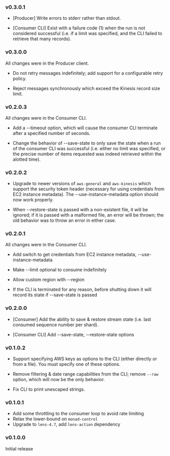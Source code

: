 ### v0.3.0.1

- [Producer] Write errors to stderr rather than stdout.

- [Consumer CLI] Exist with a failure code (1) when the run is not considered
  successful (i.e.  if a limit was specified, and the CLI failed to retrieve
  that many records).

### v0.3.0.0

All changes were in the Producer client.

- Do not retry messages indefinitely; add support for a configurable retry
  policy.

- Reject messages synchronously which exceed the Kinesis record size limit.

### v0.2.0.3

All changes were in the Consumer CLI.

- Add a --timeout option, which will cause the consumer CLI terminate after a
  specified number of seconds.

- Change the behavior of --save-state to only save the state when a run of the
  consumer CLI was successful (i.e. either no limit was specified, or the
  precise number of items requested was indeed retrieved within the alotted time).


### v0.2.0.2

- Upgrade to newer versions of `aws-general` and `aws-kinesis` which support the
  security token header (necessary for using credentials from EC2 instance
  metadata). The --use-instance-metadata option should now work properly.

- When --restore-state is passed with a non-existent file, it will be ignored;
  if it is passed with a malformed file, an error will be thrown; the old
  behavior was to throw an error in either case.

### v0.2.0.1

All changes were in the Consumer CLI.

- Add switch to get credentials from EC2 instance metadata,
  --use-instance-metadata

- Make --limit optional to consume indefinitely

- Allow custom region with --region

- If the CLI is terminated for any reason, before shutting down it will record
  its state if --save-state is passed


### v0.2.0.0

- [Consumer] Add the ability to save & restore stream state (i.e. last consumed
  sequence number per shard).

- [Consumer CLI] Add --save-state, --restore-state options

### v0.1.0.2

- Support specifying AWS keys as options to the CLI (either directly or from a
  file). You must specify one of these options.

- Remove filtering & date range capabilities from the CLI; remove `--raw` option,
  which will now be the only behavior.

- Fix CLI to print unescaped strings.

### v0.1.0.1

- Add some throttling to the consumer loop to avoid rate limiting
- Relax the lower-bound on `monad-control`
- Upgrade to `lens-4.7`, add `lens-action` dependency

### v0.1.0.0

Initial release
